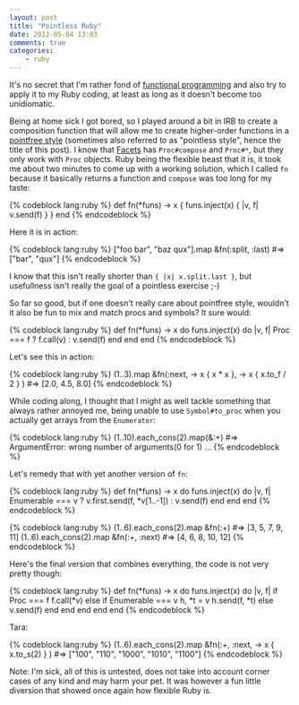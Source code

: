 ```yaml
---
layout: post
title: "Pointless Ruby"
date: 2012-05-04 13:03
comments: true
categories:
    - ruby
---
```

It's no secret that I'm rather fond of [functional programming](http://en.wikipedia.org/wiki/Functional_programming) and also try to apply it to my Ruby coding, at least as long as it doesn't become too unidiomatic.

Being at home sick I got bored, so I played around a bit in IRB to create a composition function that will allow me to create higher-order functions in a [pointfree style](http://www.haskell.org/haskellwiki/Pointfree) (sometimes also referred to as "pointless style", hence the title of this post). I know that [Facets](http://rubyworks.github.com/facets/) has `Proc#compose` and `Proc#*`, but they only work with `Proc` objects. Ruby being the flexible beast that it is, it took me about two minutes to come up with a working solution, which I called `fn` because it basically returns a function and `compose` was too long for my taste:

{% codeblock lang:ruby %}
def fn(*funs)
  -> x { funs.inject(x) { |v, f| v.send(f) } }
end
{% endcodeblock %}

Here it is in action:

{% codeblock lang:ruby %}
["foo bar", "baz qux"].map &fn(:split, :last)
#=> ["bar", "qux"]
{% endcodeblock %}

I know that this isn't really shorter than `{ |x| x.split.last }`, but usefullness isn't really the goal of a pointless exercise ;-)

So far so good, but if one doesn't really care about pointfree style, wouldn't it also be fun to mix and match procs and symbols? It sure would:

{% codeblock lang:ruby %}
def fn(*funs)
  -> x do
    funs.inject(x) do |v, f|
      Proc === f ? f.call(v) : v.send(f)
    end
  end
end
{% endcodeblock %}

Let's see this in action:

{% codeblock lang:ruby %}
(1..3).map &fn(:next, -> x { x * x }, -> x { x.to_f / 2 } )
#=> [2.0, 4.5, 8.0]
{% endcodeblock %}

While coding along, I thought that I might as well tackle something that always rather annoyed me, being unable to use `Symbol#to_proc` when you actually get arrays from the `Enumerator`:

{% codeblock lang:ruby %}
(1..10).each_cons(2).map(&:+)
#=> ArgumentError: wrong number of arguments(0 for 1)
  ...
{% endcodeblock %}

Let's remedy that with yet another version of `fn`:

{% codeblock lang:ruby %}
def fn(*funs)
  -> x do
    funs.inject(x) do |v, f|
      Enumerable === v ? v.first.send(f, *v[1..-1]) : v.send(f)
    end
  end
end
{% endcodeblock %}

{% codeblock lang:ruby %}
(1..6).each_cons(2).map &fn(:+)
#=> [3, 5, 7, 9, 11]
(1..6).each_cons(2).map &fn(:+, :next)
#=> [4, 6, 8, 10, 12]
{% endcodeblock %}

Here's the final version that combines everything, the code is not very pretty though:

{% codeblock lang:ruby %}
def fn(*funs)
  -> x do
    funs.inject(x) do |v, f|
      if Proc === f
        f.call(*v)
      else
        if Enumerable === v
          h, *t = v
          h.send(f, *t)
        else
          v.send(f)
        end
      end
    end
  end
end
{% endcodeblock %}

Tara:

{% codeblock lang:ruby %}
(1..6).each_cons(2).map &fn(:+, :next, -> x { x.to_s(2) } )
#=> ["100", "110", "1000", "1010", "1100"]
{% endcodeblock %}

Note: I'm sick, all of this is untested, does not take into account corner cases of any kind and may harm your pet. It was however a fun little diversion that showed once again how flexible Ruby is.

